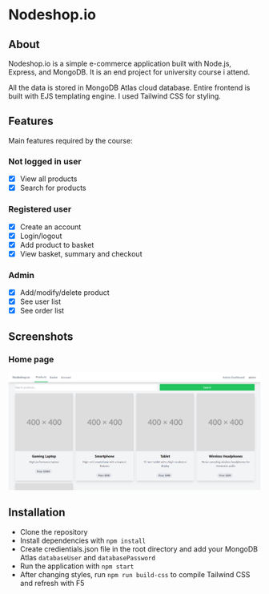 # Nodeshop.io

## About

Nodeshop.io is a simple e-commerce application built with Node.js, Express, and MongoDB. It is an end project for university course i attend.

All the data is stored in MongoDB Atlas cloud database. Entire frontend is built with EJS templating engine. I used Tailwind CSS for styling.

## Features
Main features required by the course:

### Not logged in user
- [x] View all products
- [x] Search for products
  
### Registered user
- [x] Create an account
- [x] Login/logout
- [x] Add product to basket
- [x] View basket, summary and checkout  

### Admin
- [x] Add/modify/delete product
- [x] See user list
- [x] See order list 

## Screenshots

### Home page
![Home page](./.about/screenshot.png)

## Installation
- Clone the repository
- Install dependencies with `npm install`
- Create credientials.json file in the root directory and add your MongoDB Atlas `databaseUser` and `databasePassword`
- Run the application with `npm start`
- After changing styles, run `npm run build-css` to compile Tailwind CSS and refresh with F5